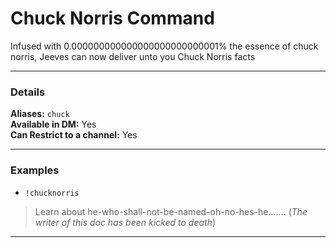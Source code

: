 # Chuck Norris Command

Infused with 0.000000000000000000000000001% the essence of chuck norris, Jeeves can now deliver unto you Chuck Norris facts
***
### Details

**Aliases:** `chuck`    
**Available in DM:** Yes    
**Can Restrict to a channel:** Yes
***
### Examples

* `!chucknorris`
> Learn about he-who-shall-not-be-named-oh-no-hes-he....... (*The writer of this doc has been kicked to death*)
***
